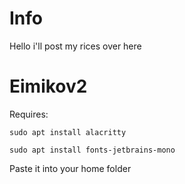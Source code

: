 # Info
Hello i'll post my rices over here

# Eimikov2
Requires:
```
sudo apt install alacritty
```
```
sudo apt install fonts-jetbrains-mono
```
Paste it into your home folder

